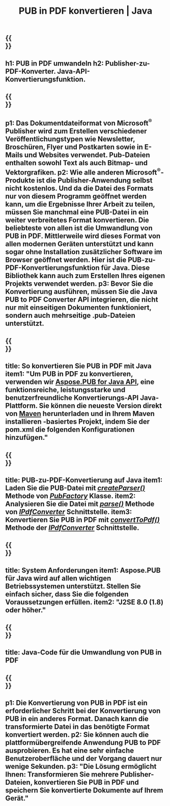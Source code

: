 ﻿---
translation: true
template: /_templates/conversion-child-java.md
title: PUB in PDF konvertieren | Java
description: Konvertieren Sie PUB in PDF mithilfe der Java-API auf jeder Plattform.Publisher-Konvertierungsfunktion, die sich einfach in Ihre Lösung integrieren lässt.
url: /java/conversion/pub-to-pdf/
metakeywords: pub zu pdf java, pub zu pdf java konvertieren, java pub zu pdf, verleger zu pdf java
family: pub
platformtag: java
feature: conversion
---

{{<section banner>}}
---
h1: PUB in PDF umwandeln
h2: Publisher-zu-PDF-Konverter. Java-API-Konvertierungsfunktion.
---

{{<section overview>}}
---
p1: Das Dokumentdateiformat von Microsoft<sup>®</sup> Publisher wird zum Erstellen verschiedener Veröffentlichungstypen wie Newsletter, Broschüren, Flyer und Postkarten sowie in E-Mails und Websites verwendet. Pub-Dateien enthalten sowohl Text als auch Bitmap- und Vektorgrafiken.
p2: Wie alle anderen Microsoft<sup>®</sup>-Produkte ist die Publisher-Anwendung selbst nicht kostenlos. Und da die Datei des Formats nur von diesem Programm geöffnet werden kann, um die Ergebnisse Ihrer Arbeit zu teilen, müssen Sie manchmal eine PUB-Datei in ein weiter verbreitetes Format konvertieren. Die beliebteste von allen ist die Umwandlung von PUB in PDF. Mittlerweile wird dieses Format von allen modernen Geräten unterstützt und kann sogar ohne Installation zusätzlicher Software im Browser geöffnet werden. Hier ist die PUB-zu-PDF-Konvertierungsfunktion für Java. Diese Bibliothek kann auch zum Erstellen Ihres eigenen Projekts verwendet werden.
p3: Bevor Sie die Konvertierung ausführen, müssen Sie die Java PUB to PDF Converter API integrieren, die nicht nur mit einseitigen Dokumenten funktioniert, sondern auch mehrseitige .pub-Dateien unterstützt.
---

{{<section widget>}}
---
title: So konvertieren Sie PUB in PDF mit Java
item1: "Um PUB in PDF zu konvertieren, verwenden wir [Aspose.PUB for Java API](https://products.aspose.com/pub/java/), eine funktionsreiche, leistungsstarke und benutzerfreundliche Konvertierungs-API Java-Plattform. Sie können die neueste Version direkt von [Maven](https://repository.aspose.com/pub/) herunterladen und in Ihrem Maven installieren -basiertes Projekt, indem Sie der pom.xml die folgenden Konfigurationen hinzufügen."
---

{{<section feature1>}}
---
title: PUB-zu-PDF-Konvertierung auf Java
item1: Laden Sie die PUB-Datei mit [*createParser()*](https://reference.aspose.com/pub/java/com.aspose.pub/PubFactory#createParser-java.lang.String-) Methode von [*PubFactory*](https://reference.aspose.com/pub/java/com.aspose.pub/PubFactory) Klasse.
item2: Analysieren Sie die Datei mit [*parse()*](https://reference.aspose.com/pub/java/com.aspose.pub/IPubParser#parse--) Methode von [*IPdfConverter*](https://reference.aspose.com/pub/java/com.aspose.pub/IPubParser) Schnittstelle.
item3: Konvertieren Sie PUB in PDF mit [*convertToPdf()*](https://reference.aspose.com/pub/java/com.aspose.pub/IPdfConverter#convertToPdf-com.aspose.pub.Document-java.lang.String-) Methode der [*IPdfConverter*](https://reference.aspose.com/pub/java/com.aspose.pub/IPdfConverter) Schnittstelle.
---

{{<section feature2>}}
---
title: System Anforderungen
item1: Aspose.PUB für Java wird auf allen wichtigen Betriebssystemen unterstützt. Stellen Sie einfach sicher, dass Sie die folgenden Voraussetzungen erfüllen.
item2: "J2SE 8.0 (1.8) oder höher."
---

{{<section codeexample>}}
---
title: Java-Code für die Umwandlung von PUB in PDF
---

{{<section summary>}}
---
p1: Die Konvertierung von PUB in PDF ist ein erforderlicher Schritt bei der Konvertierung von PUB in ein anderes Format. Danach kann die transformierte Datei in das benötigte Format konvertiert werden.
p2: Sie können auch die plattformübergreifende Anwendung PUB to PDF ausprobieren. Es hat eine sehr einfache Benutzeroberfläche und der Vorgang dauert nur wenige Sekunden.
p3: "Die Lösung ermöglicht Ihnen: Transformieren Sie mehrere Publisher-Dateien, konvertieren Sie PUB in PDF und speichern Sie konvertierte Dokumente auf Ihrem Gerät."
---